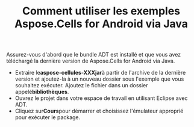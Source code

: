 ﻿---
title: Comment utiliser les exemples Aspose.Cells for Android via Java
type: docs
weight: 50
url: /fr/java/how-to-use-the-aspose-cells-for-android-via-java-examples/
---
Assurez-vous d'abord que le bundle ADT est installé et que vous avez téléchargé la dernière version de Aspose.Cells for Android via Java.

- Extraire le**aspose-cellules-XXXjar**à partir de l'archive de la dernière version et ajoutez-la à un nouveau dossier sous l'exemple que vous souhaitez exécuter. Ajoutez le fichier dans un dossier appelé**bibliothèques**.
- Ouvrez le projet dans votre espace de travail en utilisant Eclipse avec ADT.
- Cliquez sur**Cours**pour démarrer et choisissez l'émulateur approprié pour exécuter le package.

